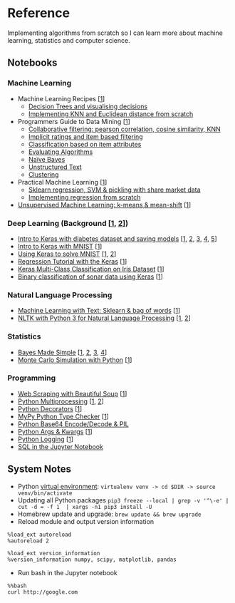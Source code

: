 # Reference
Implementing algorithms from scratch so I can learn more about machine learning, statistics and computer science.

## Notebooks

### Machine Learning
- Machine Learning Recipes [[1](https://www.youtube.com/playlist?list=PLOU2XLYxmsIIuiBfYad6rFYQU_jL2ryal)]
    - [Decision Trees and visualising decisions](notebooks/ml_recipes_1.ipynb)
    - [Implementing KNN and Euclidean distance from scratch](notebooks/ml_recipes_2.ipynb)
- Programmers Guide to Data Mining [[1](http://guidetodatamining.com/)]
    - [Collaborative filtering: pearson correlation, cosine similarity, KNN](notebooks/programmers_guide_1.ipynb)
    - [Implicit ratings and item based filtering](notebooks/programmers_guide_2.ipynb)
    - [Classification based on item attributes](notebooks/programmers_guide_3.ipynb)
    - [Evaluating Algorithms](notebooks/programmers_guide_4.ipynb)
    - [Naïve Bayes](notebooks/programmers_guide_5.ipynb)
    - [Unstructured Text](notebooks/programmers_guide_6.ipynb)
    - [Clustering](notebooks/programmers_guide_7.ipynb)
- Practical Machine Learning [[1](https://www.youtube.com/playlist?list=PLQVvvaa0QuDfKTOs3Keq_kaG2P55YRn5v)]
    - [Sklearn regression, SVM & pickling with share market data](notebooks/practical_ml_1.ipynb)
    - [Implementing regression from scratch](notebooks/practical_ml_2.ipynb)
- [Unsupervised Machine Learning: k-means & mean-shift](notebooks/unsupervised_ml.ipynb) [[1](https://pythonprogramming.net/flat-clustering-machine-learning-python-scikit-learn/)]

### Deep Learning (Background [[1](https://www.analyticsvidhya.com/blog/2016/08/evolution-core-concepts-deep-learning-neural-networks/), [2](https://www.youtube.com/watch?v=h3l4qz76JhQ)])
- [Intro to Keras with diabetes dataset and saving models](notebooks/keras_intro.ipynb) [[1](http://machinelearningmastery.com/introduction-python-deep-learning-library-keras/), [2](http://machinelearningmastery.com/tutorial-first-neural-network-python-keras/), [3](http://machinelearningmastery.com/save-load-keras-deep-learning-models/), [4](http://machinelearningmastery.com/5-step-life-cycle-neural-network-models-keras/), [5](http://machinelearningmastery.com/build-multi-layer-perceptron-neural-network-models-keras/)]
- [Intro to Keras with MNIST](/notebooks/intro_keras_mnist.ipynb) [[1](https://elitedatascience.com/keras-tutorial-deep-learning-in-python)]
- [Using Keras to solve MNIST](/notebooks/keras_solve_mnist.ipynb) [[1](http://machinelearningmastery.com/handwritten-digit-recognition-using-convolutional-neural-networks-python-keras/), [2](http://machinelearningmastery.com/dropout-regularization-deep-learning-models-keras/)]
- [Regression Tutorial with the Keras](/notebooks/keras_regression_tutorial.ipynb) [[1](http://machinelearningmastery.com/regression-tutorial-keras-deep-learning-library-python/)]
- [Keras Multi-Class Classification on Iris Dataset](/notebooks/keras_iris_tutorial.ipynb) [[1](http://machinelearningmastery.com/multi-class-classification-tutorial-keras-deep-learning-library/)]
- [Binary classification of sonar data using Keras](/notebooks/binary_classification_keras_sonar.ipynb) [[1](http://machinelearningmastery.com/binary-classification-tutorial-with-the-keras-deep-learning-library/)]

### Natural Language Processing
- [Machine Learning with Text: Sklearn & bag of words](notebooks/ml_text.ipynb) [[1](https://www.youtube.com/watch?v=vTaxdJ6VYWE)]
- [NLTK with Python 3 for Natural Language Processing](notebooks/natural_language.ipynb) [[1](https://www.youtube.com/playlist?list=PLQVvvaa0QuDf2JswnfiGkliBInZnIC4HL), [2](https://www.youtube.com/watch?v=itKNpCPHq3I)]

### Statistics
- [Bayes Made Simple](notebooks/bayes_simple.ipynb) [[1](https://www.youtube.com/watch?v=6GV5bTCLC8g), [2](http://greenteapress.com/wp/think-bayes/), [3](https://www.analyticsvidhya.com/blog/2016/06/bayesian-statistics-beginners-simple-english/), [4](https://www.springboard.com/blog/probability-bayes-theorem-data-science/)]
- [Monte Carlo Simulation with Python](notebooks/monte_carlo_intro.ipynb) [[1](https://www.youtube.com/playlist?list=PLQVvvaa0QuDdhOnp-FnVStDsALpYk2hk0)]

### Programming
- [Web Scraping with Beautiful Soup](notebooks/beautiful_soup.ipynb) [[1](https://www.dataquest.io/blog/web-scraping-tutorial-python/)]
- [Python Multiprocessing](notebooks/py_multiprocess.ipynb) [[1](https://youtu.be/oEYDqQ1pq9o), [2](https://youtu.be/kUKOEuPJXGc)]
- [Python Decorators](notebooks/py_decorators.ipynb) [[1](https://www.youtube.com/watch?v=rPCeCPT-f28&list=LLuei0qkBoeOass8xV_cOrqQ&index=1)]
- [MyPy Python Type Checker](notebooks/my_py.ipynb) [[1](http://mypy-lang.org/)]
- [Python Base64 Encode/Decode & PIL](notebooks/py_base64.ipynb)
- [Python Args & Kwargs](notebooks/args_kwargs.ipynb) [[1](https://youtu.be/gZB_ENJD34E)]
- [Python Logging](notebooks/python_logging.ipynb) [[1](https://youtu.be/-RcDmGNSuvU)]
- [SQL in the Jupyter Notebook](notebooks/ipython_sql.ipynb)

## System Notes

- Python [virtual environment](http://docs.python-guide.org/en/latest/dev/virtualenvs/): `virtualenv venv -> cd $DIR -> source venv/bin/activate`
- Updating all Python packages `pip3 freeze --local | grep -v '^\-e' | cut -d = -f 1  | xargs -n1 pip3 install -U`
- Homebrew update and upgrade: `brew update && brew upgrade`
- Reload module and output version information
```
%load_ext autoreload
%autoreload 2

%load_ext version_information
%version_information numpy, scipy, matplotlib, pandas
```
- Run bash in the Jupyter notebook
```
%%bash
curl http://google.com
```
